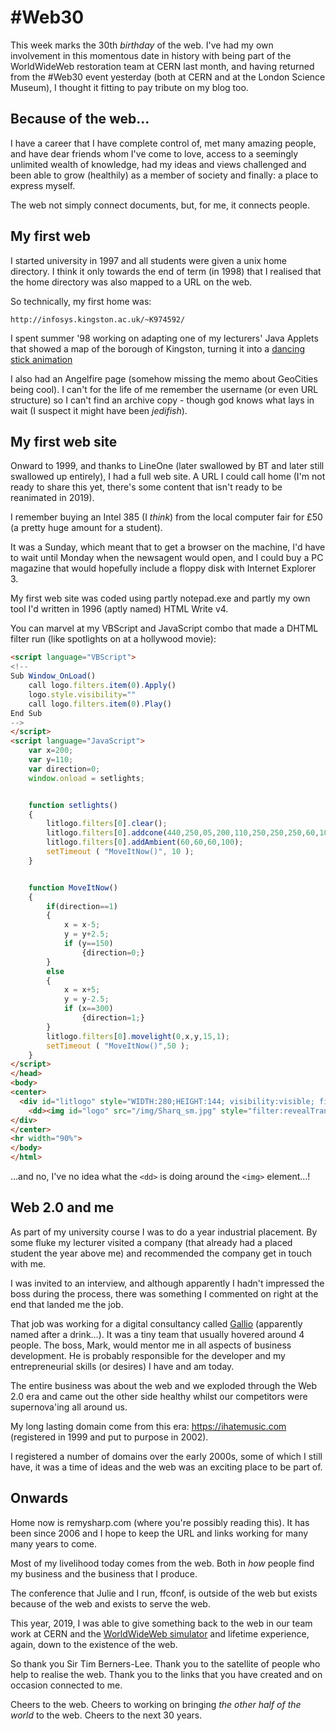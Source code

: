 # #Web30

This week marks the 30th _birthday_ of the web. I've had my own involvement in this momentous date in history with being part of the WorldWideWeb restoration team at CERN last month, and having returned from the #Web30 event yesterday (both at CERN and at the London Science Museum), I thought it fitting to pay tribute on my blog too.

<!--more-->

## Because of the web…

I have a career that I have complete control of, met many amazing people, and have dear friends whom I've come to love, access to a seemingly unlimited wealth of knowledge, had my ideas and views challenged and been able to grow (healthily) as a member of society and finally: a place to express myself.

The web not simply connect documents, but, for me, it connects people.

## My first web

I started university in 1997 and all students were given a unix home directory. I think it only towards the end of term (in 1998) that I realised that the home directory was also mapped to a URL on the web.

So technically, my first home was:

`http://infosys.kingston.ac.uk/~K974592/`

I spent summer '98 working on adapting one of my lecturers' Java Applets that showed a map of the borough of Kingston, turning it into a [dancing stick animation](https://web.archive.org/web/20030222010510/http://www.kingston.ac.uk/~ku05883/Animation.html)

I also had an Angelfire page (somehow missing the memo about GeoCities being cool). I can't for the life of me remember the username (or even URL structure) so I can't find an archive copy - though god knows what lays in wait (I suspect it might have been _jedifish_).

## My first web site

Onward to 1999, and thanks to LineOne (later swallowed by BT and later still swallowed up entirely), I had a full web site. A URL I could call home (I'm not ready to share this yet, there's some content that isn't ready to be reanimated in 2019).

I remember buying an Intel 385 (I _think_) from the local computer fair for £50 (a pretty huge amount for a student).

It was a Sunday, which meant that to get a browser on the machine, I'd have to wait until Monday when the newsagent would open, and I could buy a PC magazine that would hopefully include a floppy disk with Internet Explorer 3.

My first web site was coded using partly notepad.exe and partly my own tool I'd written in 1996 (aptly named) HTML Write v4.

You can marvel at my VBScript and JavaScript combo that made a DHTML filter run (like spotlights on at a hollywood movie):

```html
<script language="VBScript">
<!--
Sub Window_OnLoad()
	call logo.filters.item(0).Apply()
	logo.style.visibility=""
	call logo.filters.item(0).Play()
End Sub
-->
</script>
<script language="JavaScript">
	var x=200;
	var y=110;
	var direction=0;
	window.onload = setlights;


	function setlights()
	{
		litlogo.filters[0].clear();
		litlogo.filters[0].addcone(440,250,05,200,110,250,250,250,60,10);
		litlogo.filters[0].addAmbient(60,60,60,100);
		setTimeout ( "MoveItNow()", 10 );
	}


	function MoveItNow()
	{
		if(direction==1)
		{
			x = x-5;
			y = y+2.5;
			if (y==150)
				{direction=0;}
		}
		else
		{
			x = x+5;
			y = y-2.5;
			if (x==300)
				{direction=1;}
		}
		litlogo.filters[0].movelight(0,x,y,15,1);
		setTimeout ( "MoveItNow()",50 );
	}
</script>
</head>
<body>
<center>
  <div id="litlogo" style="WIDTH:280;HEIGHT:144; visibility:visible; filter:light(enabled=1);">
    <dd><img id="logo" src="/img/Sharq_sm.jpg" style="filter:revealTrans(Duration=3.0, Transition=12);VISIBILITY:hidden" alt="Sharq Banner"></dd>
</div>
</center>
<hr width="90%">
</body>
</html>
```

…and no, I've no idea what the `<dd>` is doing around the `<img>` element…!

## Web 2.0 and me

As part of my university course I was to do a year industrial placement. By some fluke my lecturer visited a company (that already had a placed student the year above me) and recommended the company get in touch with me.

I was invited to an interview, and although apparently I hadn't impressed the boss during the process, there was something I commented on right at the end that landed me the job.

That job was working for a digital consultancy called [Gallio](https://web.archive.org/web/20010401050918/http://www.gallio.com/index.html) (apparently named after a drink…). It was a tiny team that usually hovered around 4 people. The boss, Mark, would mentor me in all aspects of business development. He is probably responsible for the developer and my entrepreneurial skills (or desires) I have and am today.

The entire business was about the web and we exploded through the Web 2.0 era and came out the other side healthy whilst our competitors were supernova'ing all around us.

My long lasting domain come from this era: https://ihatemusic.com (registered in 1999 and put to purpose in 2002).

I registered a number of domains over the early 2000s, some of which I still have, it was a time of ideas and the web was an exciting place to be part of.

## Onwards

Home now is remysharp.com (where you're possibly reading this). It has been since 2006 and I hope to keep the URL and links working for many many years to come.

Most of my livelihood today comes from the web. Both in _how_ people find my business and the business that I produce.

The conference that Julie and I run, ffconf, is outside of the web but exists because of the web and exists to serve the web.

This year, 2019, I was able to give something back to the web in our team work at CERN and the [WorldWideWeb simulator](https://worldwideweb.cern.ch) and lifetime experience, again, down to the existence of the web.

So thank you Sir Tim Berners-Lee. Thank you to the satellite of people who help to realise the web. Thank you to the links that you have created and on occasion connected to me.

Cheers to the web. Cheers to working on bringing _the other half of the world_ to the web. Cheers to the next 30 years.
